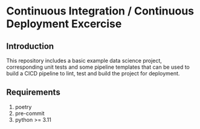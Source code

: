 # Continuous Integration / Continuous Deployment Excercise

## Introduction

This repository includes a basic example data science project, corresponding unit tests and some pipeline templates that can be used to build a CICD pipeline to lint, test and build the project for deployment.

## Requirements

1. poetry
2. pre-commit
3. python >= 3.11

